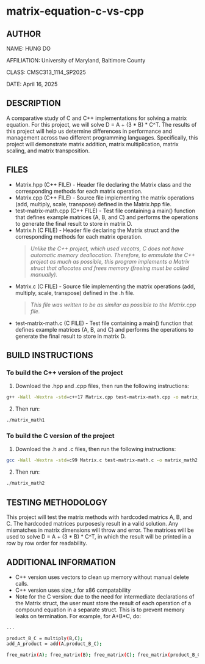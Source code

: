 # matrix-equation-c-vs-cpp
## AUTHOR
NAME: HUNG DO

AFFILIATION: University of Maryland, Baltimore County

CLASS: CMSC313_1114_SP2025

DATE: April 16, 2025

## DESCRIPTION 
A comparative study of C and C++ implementations for solving a matrix equation. For this project, we will solve D = A + (3 * B) * C^T. The results of this project will help us determine differences in performance and management across two different programming languages. Specifically, this project will demonstrate matrix addition, matrix multiplication, matrix scaling, and matrix transposition.

## FILES
- Matrix.hpp (C++ FILE) - Header file declaring the Matrix class and the corresponding methods for each matrix operation.
- Matrix.cpp (C++ FILE) - Source file implementing the matrix operations (add, multiply, scale, transpose) defined in the Matrix.hpp file.
- test-matrix-math.cpp (C++ FILE) - Test file containing a main() function that defines example matrices (A, B, and C) and performs the operations to generate the final result to store in matrix D.
- Matrix.h (C FILE) - Header file declaring the Matrix struct and the corresponding methods for each matrix operation.
  > *Unlike the C++ project, which used vecotrs, C does not have automatic memory deallocation. Therefore, to emmulate the C++ project as much as possible, this program implements a Matrix struct that allocates and frees memory (freeing must be called manually).*
- Matrix.c (C FILE) - Source file implementing the matrix operations (add, multiply, scale, transpose) defined in the .h file. 
  > *This file was written to be as similar as possible to the Matrix.cpp file.*
- test-matrix-math.c (C FILE) - Test file containing a main() function that defines example matrices (A, B, and C) and performs the operations to generate the final result to store in matrix D.

## BUILD INSTRUCTIONS
### To build the C++ version of the project
1. Download the .hpp and .cpp files, then run the following instructions:
```bash
g++ -Wall -Wextra -std=c++17 Matrix.cpp test-matrix-math.cpp -o matrix_math1
```

2. Then run: 
```bash
./matrix_math1
```
### To build the C version of the project
1. Download the .h and .c files, then run the following instructions:
```bash
gcc -Wall -Wextra -std=c99 Matrix.c test-matrix-math.c -o matrix_math2
```

2. Then run: 
```bash
./matrix_math2
```

## TESTING METHODOLOGY
This project will test the matrix methods with hardcoded matrics A, B, and C. The hardcoded matrices purposesly result in a valid solution. Any mismatches in matrix dimensions will throw and error. The matrices will be used to solve D = A + (3 * B) * C^T, in which the result will be printed in a row by row order for readability.

## ADDITIONAL INFORMATION
- C++ version uses vectors to clean up memory without manual delete calls.
- C++ version uses size_t for x86 compatability
- Note for the C version: due to the need for intermediate declarations of the Matrix struct, the user must store the result of each operation of a compound equation in a separate struct. This is to prevent memory leaks on termination. For example, for A+B*C, do:
```bash
...

product_B_C = multiply(B,C);
add_A_product = add(A,product_B_C);

free_matrix(A); free_matrix(B); free_matrix(C); free_matrix(product_B_C); free_matrix(add_A_product);
```
